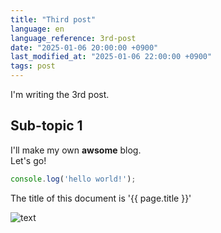 ```yaml
---
title: "Third post"
language: en
language_reference: 3rd-post
date: "2025-01-06 20:00:00 +0900"
last_modified_at: "2025-01-06 22:00:00 +0900"
tags: post
---
```


I'm writing the 3rd post.

## Sub-topic 1

I'll make my own __awsome__ blog.<br/>
Let's go!

```javascript
console.log('hello world!');
```

The title of this document is '{{ page.title }}'

![text](https://picsum.photos/200)
